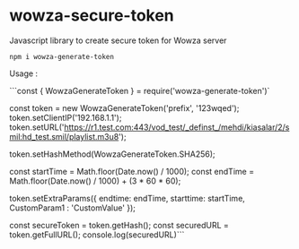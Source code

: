 # wowza-secure-token
Javascript library to create secure token for Wowza server

`npm i wowza-generate-token`


Usage :

```const { WowzaGenerateToken } = require('wowza-generate-token')`

const token = new WowzaGenerateToken('prefix', '123wqed');
token.setClientIP('192.168.1.1');
token.setURL('https://r1.test.com:443/vod_test/_definst_/mehdi/kiasalar/2/smil:hd_test.smil/playlist.m3u8');

token.setHashMethod(WowzaGenerateToken.SHA256);

const startTime = Math.floor(Date.now() / 1000);
const endTime = Math.floor(Date.now() / 1000) + (3 * 60 * 60);

token.setExtraParams({ endtime: endTime, starttime: startTime, CustomParam1 : 'CustomValue' });

const secureToken = token.getHash();
const securedURL = token.getFullURL();
console.log(securedURL)```
